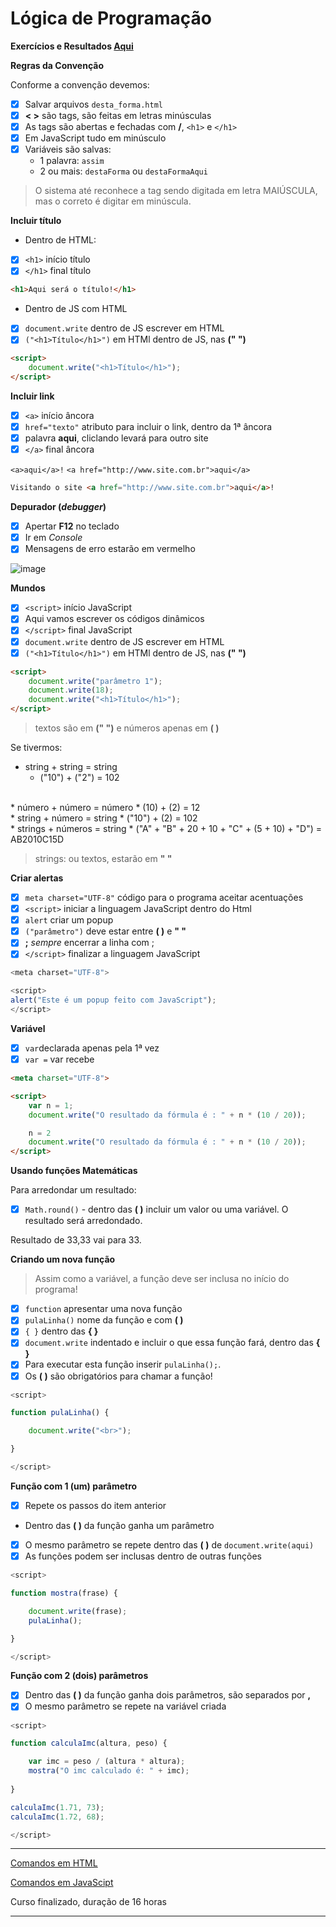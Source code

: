 # Lógica de Programação

**Exercícios e Resultados [Aqui](https://github.com/PamelaRondina/logica_programacao/blob/main/programas/README_exercicios_e_respostas.md)**

**Regras da Convenção**

Conforme a convenção devemos:
- [x] Salvar arquivos `desta_forma.html`
- [x] **< >** são tags, são feitas em letras minúsculas
- [x] As tags são abertas e fechadas com **/**, `<h1>` e `</h1>`
- [x] Em JavaScript tudo em minúsculo
- [x] Variáveis são salvas:
   * 1 palavra: `assim`
   * 2 ou mais: `destaForma` ou `destaFormaAqui`

> O sistema até reconhece a tag sendo digitada em letra MAIÚSCULA, mas o correto é digitar em minúscula. 

**Incluir título**
* Dentro de HTML:
- [x] `<h1>`  início título
- [x] `</h1>` final título
 
```html
<h1>Aqui será o título!</h1>
```

* Dentro de JS com HTML

- [x] `document.write` dentro de JS escrever em HTML
- [x] `("<h1>Título</h1>")` em HTMl dentro de JS, nas **(" ")**

```html
<script>
    document.write("<h1>Título</h1>");
</script>
```

 **Incluir link**
- [x] `<a>` início âncora
- [x] `href="texto"` atributo para incluir o link, dentro da 1ª âncora
- [x] palavra **aqui**, cliclando levará para outro site
- [x] `</a>` final âncora
 
 `<a>aqui</a>!`
`<a href="http://www.site.com.br">aqui</a>`

 ```html
 Visitando o site <a href="http://www.site.com.br">aqui</a>!
 ```

**Depurador (*debugger*)**

- [x] Apertar **F12** no teclado
- [x] Ir em *Console*
- [x] Mensagens de erro estarão em vermelho

![image](https://user-images.githubusercontent.com/108991648/182258030-576ee244-b907-44cf-885f-8fd637cfaca4.png)

**Mundos**
- [x] `<script>` início JavaScript
- [x] Aqui vamos escrever os códigos dinâmicos
- [x] `</script>` final JavaScript
- [x] `document.write` dentro de JS escrever em HTML
- [x] `("<h1>Título</h1>")` em HTMl dentro de JS, nas **(" ")**

```html
<script>
    document.write("parâmetro 1");
    document.write(18);
    document.write("<h1>Título</h1>");
</script>
```
> textos são em **(" ")** e números apenas em **( )**

Se tivermos:

* string + string = string
   * ("10") + ("2") = 102
<br>
* número + número = número
   * (10) + (2) = 12
<br>
* string + número = string
   * ("10") + (2) = 102
<br>
* strings + números = string
   * ("A" + "B" + 20 + 10 + "C" + (5 + 10) + "D") = AB2010C15D

> strings: ou textos, estarão em **" "**

**Criar alertas**

- [x] `meta charset="UTF-8"` código para o programa aceitar acentuações
- [x] `<script>` iniciar a linguagem JavaScript dentro do Html
- [x] `alert` criar um popup
- [x] `("parâmetro")` deve estar entre **( )** e **" "**
- [x] **;** *sempre* encerrar a linha com ;   
- [x] `</script>` finalizar a linguagem JavaScript 

```JavaScript
<meta charset="UTF-8">

<script>
alert("Este é um popup feito com JavaScript");
</script>
```

**Variável**

- [x] `var`declarada apenas pela 1ª vez
- [x] `var =` var recebe

```html
<meta charset="UTF-8">

<script>
    var n = 1;
    document.write("O resultado da fórmula é : " + n * (10 / 20));

    n = 2
    document.write("O resultado da fórmula é : " + n * (10 / 20));
</script>
```

**Usando funções Matemáticas**

Para arredondar um resultado:

- [x] `Math.round()` - dentro das **( )** incluir um valor ou uma variável. O resultado será arredondado.

Resultado de 33,33 vai para 33.

**Criando um nova função**

> Assim como a variável, a função deve ser inclusa no início do programa!

- [x] `function` apresentar uma nova função
- [x] `pulaLinha()` nome da função e com **( )**
- [x] `{ }` dentro das **{ }** 
- [x] `document.write` indentado e incluir o que essa função fará, dentro das **{ }** 
- [x] Para executar esta função inserir `pulaLinha();`. 
- [x] Os **( )** são obrigatórios para chamar a função!

```JavaScript
<script>

function pulaLinha() {

    document.write("<br>");

}

</script>
```

**Função com 1 (um) parâmetro**
- [x] Repete os passos do item anterior
- Dentro das **( )** da função ganha um parâmetro
- [x] O mesmo parâmetro se repete dentro das **( )** de `document.write(aqui)`
- [x] As funções podem ser inclusas dentro de outras funções

```JavaScript
<script>

function mostra(frase) {

    document.write(frase);
    pulaLinha();

}

</script>
```

**Função com 2 (dois) parâmetros**
- [x] Dentro das **( )** da função ganha dois parâmetros, são separados por **,**
- [x] O mesmo parâmetro se repete na variável criada

```JavaScript
<script>

function calculaImc(altura, peso) {

    var imc = peso / (altura * altura);
    mostra("O imc calculado é: " + imc);
    
}

calculaImc(1.71, 73);
calculaImc(1.72, 68);

</script>
```
<hr>

[Comandos em HTML](https://github.com/PamelaRondina/step-by-step/blob/main/html/comandos_html.md)

[Comandos em JavaScipt](https://github.com/PamelaRondina/step-by-step/blob/main/javascript/comandos_javascript.md)

Curso finalizado, duração de 16 horas 
____

